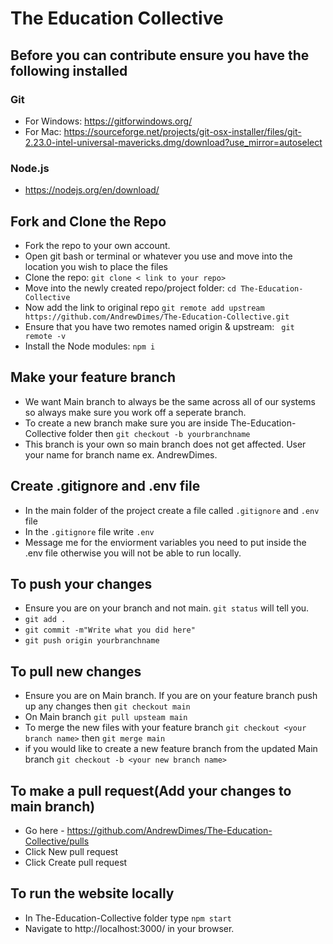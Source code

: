 # The Education Collective

## Before you can contribute ensure you have the following installed

### Git
- For Windows: https://gitforwindows.org/
- For Mac: https://sourceforge.net/projects/git-osx-installer/files/git-2.23.0-intel-universal-mavericks.dmg/download?use_mirror=autoselect

### Node.js
- https://nodejs.org/en/download/

## Fork and Clone the Repo
- Fork the repo to your own account.
- Open git bash or terminal or whatever you use and move into the location you wish to place the files
- Clone the repo: ```git clone < link to your repo>```
- Move into the newly created repo/project folder: ```cd The-Education-Collective```
- Now add the link to original repo ```git remote add upstream https://github.com/AndrewDimes/The-Education-Collective.git```
- Ensure that you have two remotes named origin & upstream: ``` git remote -v```
- Install the Node modules: ```npm i```

## Make your feature branch
- We want Main branch to always be the same across all of our systems so always make sure you work off a seperate branch.
- To create a new branch make sure you are inside The-Education-Collective folder then ```git checkout -b yourbranchname```
- This branch is your own so main branch does not get affected. User your name for branch name ex. AndrewDimes.

## Create .gitignore and .env file
- In the main folder of the project create a file called ```.gitignore``` and ```.env``` file
- In the ```.gitignore``` file write ```.env```
- Message me for the enviorment variables you need to put inside the .env file otherwise you will not be able to run locally.

## To push your changes 
- Ensure you are on your branch and not main. ```git status``` will tell you.
- ```git add .```
- ```git commit -m"Write what you did here"```
- ```git push origin yourbranchname```

## To pull new changes
- Ensure you are on Main branch. If you are on your feature branch push up any changes then ```git checkout main```
- On Main branch ```git pull upsteam main```
- To merge the new files with your feature branch ```git checkout <your branch name>``` then ```git merge main```
- if you would like to create a new feature branch from the updated Main branch ```git checkout -b <your new branch name>```

## To make a pull request(Add your changes to main branch)
- Go here - https://github.com/AndrewDimes/The-Education-Collective/pulls
- Click New pull request
- Click Create pull request

## To run the website locally
- In The-Education-Collective folder type ```npm start```
- Navigate to http://localhost:3000/ in your browser.

